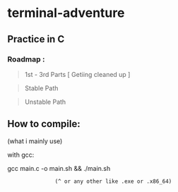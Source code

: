 # terminal-adventure
## Practice in C 

### Roadmap : 

> 1st - 3rd Parts  [ Getiing cleaned up ]

> Stable Path

> Unstable Path


## How to compile:

(what i mainly use)

with gcc:

 gcc main.c -o main.sh && ./main.sh 

                   (^ or any other like .exe or .x86_64)

